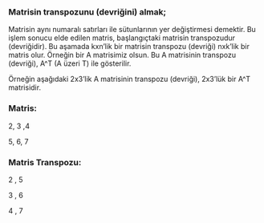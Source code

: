 ### Matrisin transpozunu (devriğini) almak;

Matrisin aynı numaralı satırları ile sütunlarının yer değiştirmesi demektir. 
Bu işlem sonucu elde edilen matris, başlangıçtaki matrisin transpozudur (devriğidir).
Bu aşamada kxn’lik bir matrisin transpozu (devriği) nxk’lik bir matris olur. 
Örneğin bir A matrisimiz olsun. Bu A matrisinin transpozu (devriği), A^T (A üzeri T) ile gösterilir.

Örneğin aşağıdaki 2x3’lik A matrisinin transpozu (devriği), 2x3’lük bir A^T matrisidir.

### **Matris:**

2, 3 ,4

5, 6, 7

### Matris Transpozu:

2 , 5

3 , 6

4 , 7
